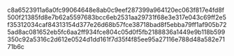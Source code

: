 c8a6523911a6a0fc99064648e8ab0c9eef287399a964120ec063f817e4fd8f500f21385fd8e7b62a5597683bcc6eb2531aa29731f68e3e317e043c69ff2e5f35312034caf84313154d377e26d68b57fce38718bad8f5ebba79ff1af905b725ad8ac081652eb5fc6aa2ff934fce804c05d0f5fb2188836a1449e9b118b599350c92a5316c2d612e0524d1dd161f7d35f4f85ee95a27116e788d48a582e7171b6c
